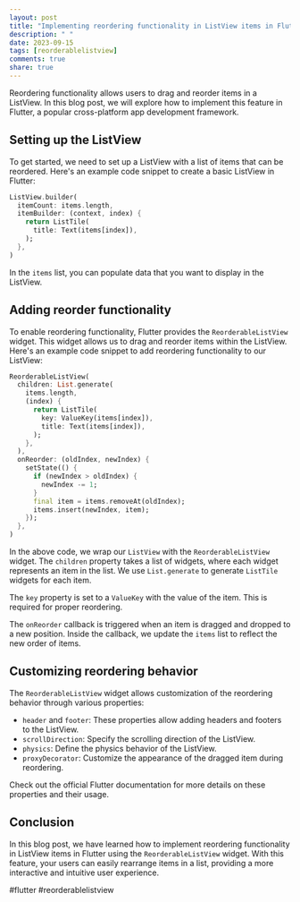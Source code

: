 ```yaml
---
layout: post
title: "Implementing reordering functionality in ListView items in Flutter."
description: " "
date: 2023-09-15
tags: [reorderablelistview]
comments: true
share: true
---
```


Reordering functionality allows users to drag and reorder items in a ListView. In this blog post, we will explore how to implement this feature in Flutter, a popular cross-platform app development framework.

## Setting up the ListView

To get started, we need to set up a ListView with a list of items that can be reordered. Here's an example code snippet to create a basic ListView in Flutter:

```dart
ListView.builder(
  itemCount: items.length,
  itemBuilder: (context, index) {
    return ListTile(
      title: Text(items[index]),
    );
  },
)
```

In the `items` list, you can populate data that you want to display in the ListView.

## Adding reorder functionality

To enable reordering functionality, Flutter provides the `ReorderableListView` widget. This widget allows us to drag and reorder items within the ListView. Here's an example code snippet to add reordering functionality to our ListView:

```dart
ReorderableListView(
  children: List.generate(
    items.length,
    (index) {
      return ListTile(
        key: ValueKey(items[index]),
        title: Text(items[index]),
      );
    },
  ),
  onReorder: (oldIndex, newIndex) {
    setState(() {
      if (newIndex > oldIndex) {
        newIndex -= 1;
      }
      final item = items.removeAt(oldIndex);
      items.insert(newIndex, item);
    });
  },
)
```

In the above code, we wrap our `ListView` with the `ReorderableListView` widget. The `children` property takes a list of widgets, where each widget represents an item in the list. We use `List.generate` to generate `ListTile` widgets for each item.

The `key` property is set to a `ValueKey` with the value of the item. This is required for proper reordering.

The `onReorder` callback is triggered when an item is dragged and dropped to a new position. Inside the callback, we update the `items` list to reflect the new order of items.

## Customizing reordering behavior

The `ReorderableListView` widget allows customization of the reordering behavior through various properties:

- `header` and `footer`: These properties allow adding headers and footers to the ListView.
- `scrollDirection`: Specify the scrolling direction of the ListView.
- `physics`: Define the physics behavior of the ListView.
- `proxyDecorator`: Customize the appearance of the dragged item during reordering.

Check out the official Flutter documentation for more details on these properties and their usage.

## Conclusion

In this blog post, we have learned how to implement reordering functionality in ListView items in Flutter using the `ReorderableListView` widget. With this feature, your users can easily rearrange items in a list, providing a more interactive and intuitive user experience.

#flutter #reorderablelistview